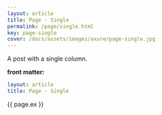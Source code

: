 ```yaml
---
layout: article
title: Page - Single
permalink: /page/single.html
key: page-single
cover: /docs/assets/images/axure/page-single.jpg
---
```


A post with a single column.

<!--more-->

**front matter:**

```yml
layout: article
title: Page - Single
```

{{ page.ex }}